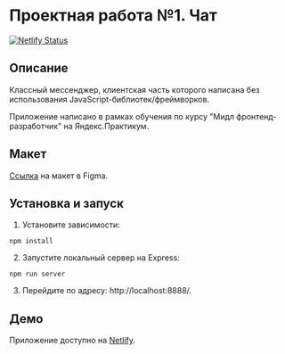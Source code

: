 # Проектная работа №1. Чат

[![Netlify Status](https://api.netlify.com/api/v1/badges/cc8a44ca-34d2-434f-b3f7-260f68ef49e7/deploy-status)](https://app.netlify.com/sites/fervent-wing-61b502/deploys)

## Описание
Классный мессенджер, клиентская часть которого написана без использования JavaScript-библиотек/фреймворков.

Приложение написано в рамках обучения по курсу "Мидл фронтенд-разработчик" на Яндекс.Практикум.

## Макет
[Ссылка](https://www.figma.com/file/w7dws8hp8JghA6RPqOXwPZ/Chat?node-id=0%3A1) на макет в Figma.

## Установка и запуск

1. Установите зависимости:

```
npm install
```

2. Запустите локальный сервер на Express:
```
npm run server
```

3. Перейдите по адресу: http://localhost:8888/.

## Демо

Приложение доступно на [Netlify](https://fervent-wing-61b502.netlify.app/).